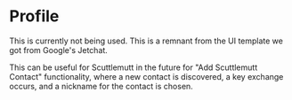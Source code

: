 # Profile

This is currently not being used. This is a remnant from the UI template we got from Google's Jetchat.

This can be useful for Scuttlemutt in the future for "Add Scuttlemutt Contact" functionality, where
a new contact is discovered, a key exchange occurs, and a nickname for the contact is chosen.
